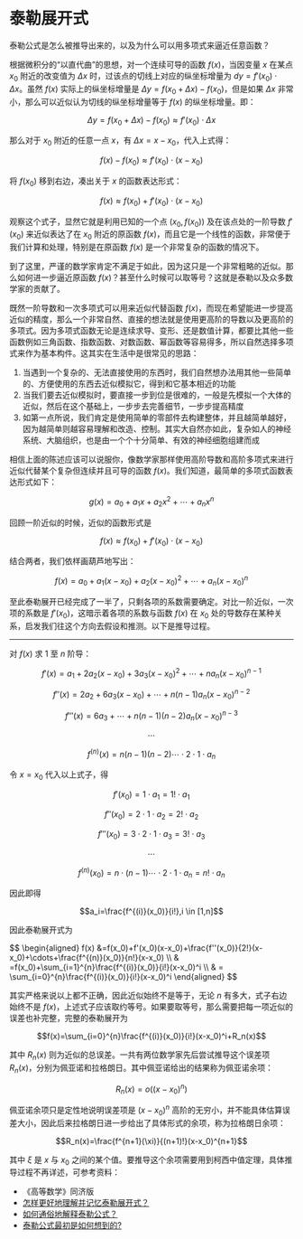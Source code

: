 # 泰勒展开式


泰勒公式是怎么被推导出来的，以及为什么可以用多项式来逼近任意函数？

根据微积分的“以直代曲”的思想，对一个连续可导的函数 $f(x)$，当因变量 $x$ 在某点 $x_0$ 附近的改变值为 $\Delta x$ 时，过该点的切线上对应的纵坐标增量为 $dy=f'(x_0) \cdot \Delta x$。虽然 $f(x)$ 实际上的纵坐标增量是 $\Delta y=f(x_0+\Delta x)-f(x_0)$，但是如果 $\Delta x$ 非常小，那么可以近似认为切线的纵坐标增量等于 $f(x)$ 的纵坐标增量。即：

$$\Delta y=f(x_0+\Delta x)-f(x_0) \approx f'(x_0) \cdot \Delta x$$

那么对于 $x_0$ 附近的任意一点 $x$，有 $\Delta x=x-x_0$，代入上式得：

$$f(x)-f(x_0) \approx f'(x_0) \cdot (x-x_0)$$

将 $f(x_0)$ 移到右边，凑出关于 $x$ 的函数表达形式：

$$f(x) \approx f(x_0)+f'(x_0) \cdot (x-x_0)$$

观察这个式子，显然它就是利用已知的一个点 $(x_0,f(x_0))$ 及在该点处的一阶导数 $f'(x_0)$ 来近似表达了在 $x_0$ 附近的原函数 $f(x)$，而且它是一个线性的函数，非常便于我们计算和处理，特别是在原函数 $f(x)$ 是一个非常复杂的函数的情况下。

到了这里，严谨的数学家肯定不满足于如此，因为这只是一个非常粗略的近似。那么如何进一步逼近原函数 $f(x)$？甚至什么时候可以取等号？这就是泰勒以及众多数学家的贡献了。

既然一阶导数和一次多项式可以用来近似代替函数 $f(x)$，而现在希望能进一步提高近似的精度，那么一个非常自然、直接的想法就是使用更高阶的导数以及更高阶的多项式。因为多项式函数无论是连续求导、变形、还是数值计算，都要比其他一些函数例如三角函数、指数函数、对数函数、幂函数等容易得多，所以自然选择多项式来作为基本构件。这其实在生活中是很常见的思路：

 1. 当遇到一个复杂的、无法直接使用的东西时，我们自然想办法用其他一些简单的、方便使用的东西去近似模拟它，得到和它基本相近的功能
 2. 当我们要去近似模拟时，要直接一步到位是很难的，一般是先模拟一个大体的近似，然后在这个基础上，一步步去完善细节，一步步提高精度
 3. 如第一点所说，我们肯定是使用简单的零部件去构建整体，并且越简单越好，因为越简单则越容易理解和改造、控制。其实大自然亦如此，复杂如人的神经系统、大脑组织，也是由一个个十分简单、有效的神经细胞组建而成
 
相信上面的陈述应该可以说服你，像数学家那样使用高阶导数和高阶多项式来进行近似代替某个复杂但连续并且可导的函数 $f(x)$。我们知道，最简单的多项式函数表达形式如下：

$$g(x)=a_0+a_1x+a_2x^2+\cdots+a_nx^n$$

回顾一阶近似的时候，近似的函数形式是

$$f(x) \approx f(x_0)+f'(x_0) \cdot (x-x_0)$$

结合两者，我们依样画葫芦地写出：

$$f(x)=a_0+a_1(x-x_0)+a_2(x-x_0)^2+ \cdots + a_n(x-x_0)^n$$

至此泰勒展开已经完成了一半了，只剩各项的系数需要确定。对比一阶近似，一次项的系数是 $f'(x_0)$，这暗示着各项的系数与函数 $f(x)$ 在 $x_0$ 处的导数存在某种关系，启发我们往这个方向去假设和推测。以下是推导过程。

---

对 $f(x)$ 求 $1$ 至 $n$ 阶导：

$$f'(x)=a_1+2a_2(x-x_0)+3a_3(x-x_0)^2+\cdots+na_n(x-x_0)^{n-1}$$

$$f''(x)=2a_2+6a_3(x-x_0)+\cdots+n(n-1)a_n(x-x_0)^{n-2}$$

$$f'''(x)=6a_3+\cdots+n(n-1)(n-2)a_n(x-x_0)^{n-3}$$

$$\cdots$$

$$f^{(n)}(x)=n(n-1)(n-2)\cdots \cdot 2 \cdot 1 \cdot a_n$$

令 $x=x_0$ 代入以上式子，得

$$f'(x_0)=1 \cdot a_1 = 1! \cdot a_1$$

$$f''(x_0)=2 \cdot 1 \cdot a_2=2! \cdot a_2$$

$$f'''(x_0)=3 \cdot 2 \cdot 1 \cdot a_3=3! \cdot a_3$$

$$\cdots$$

$$f^{(n)}(x_0)= n \cdot (n-1) \cdots \cdot 2 \cdot 1 \cdot a_n=n! \cdot a_n$$

因此即得

$$a_i=\frac{f^{(i)}(x_0)}{i!},i \in [1,n]$$

因此泰勒展开式为

<div>
$$
\begin{aligned}
f(x) &=f(x_0)+f'(x_0)(x-x_0)+\frac{f''(x_0)}{2!}(x-x_0)+\cdots+\frac{f^{(n)}(x_0)}{n!}(x-x_0) \\
& =f(x_0)+\sum_{i=1}^{n}\frac{f^{(i)}(x_0)}{i!}(x-x_0)^i \\
& = \sum_{i=0}^{n}\frac{f^{(i)}(x_0)}{i!}(x-x_0)^i 
\end{aligned}
$$
</div>

其实严格来说以上都不正确，因此近似始终不是等于，无论 $n$ 有多大，式子右边始终不是 $f(x)$，上述式子应该取约等号。如果要取等号，那么需要把每一项近似的误差也补完整，完整的泰勒展开为

$$f(x)=\sum_{i=0}^{n}\frac{f^{(i)}(x_0)}{i!}(x-x_0)^i+R_n(x)$$

其中 $R_n(x)$ 则为近似的总误差。一共有两位数学家先后尝试推导这个误差项 $R_n(x)$，分别为佩亚诺和拉格朗日。其中佩亚诺给出的结果称为佩亚诺余项：

$$R_n(x)=o((x-x_0)^n)$$

佩亚诺余项只是定性地说明误差项是 $(x-x_0)^n$ 高阶的无穷小，并不能具体估算误差大小，因此后来拉格朗日进一步给出了具体形式的余项，称为拉格朗日余项：

$$R_n(x)=\frac{f^{n+1}(\xi)}{(n+1)!}(x-x_0)^{n+1}$$

其中 $\xi$ 是 $x$ 与 $x_0$ 之间的某个值。要推导这个余项需要用到柯西中值定理，具体推导过程不再详述，可参考资料：

 - 《高等数学》同济版
 - [怎样更好地理解并记忆泰勒展开式？][1]
 - [如何通俗地解释泰勒公式？][2]
 - [泰勒公式最初是如何想到的?][3]


  [1]: https://www.zhihu.com/question/25627482/answer/32060408
  [2]: https://www.zhihu.com/question/21149770?rf=22001335
  [3]: https://www.zhihu.com/question/34539650/answer/69556280

